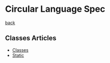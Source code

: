 Circular Language Spec
======================

[back](..)

Classes Articles
----------------

- [Classes](classes.md)
- [Static](static-unfinished.md)